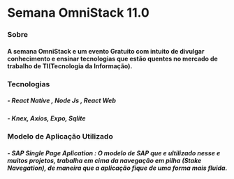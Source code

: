 # Semana OmniStack 11.0

### Sobre
####  A semana OmniStack e um evento Gratuito com intuito de divulgar conhecimento e ensinar tecnologias que estão quentes no mercado de trabalho de TI(Tecnologia da Informação).

### Tecnologias

##### - React Native , Node Js , React Web

##### - Knex, Axios, Expo, Sqlite 

### Modelo de Aplicação Utilizado

##### -  SAP Single Page Aplication : O modelo de SAP que e ultilizado nesse e muitos projetos, trabalha em cima da navegação em pilha (Stake Navegation), de maneira que a aplicação fique de uma forma mais fluida.




